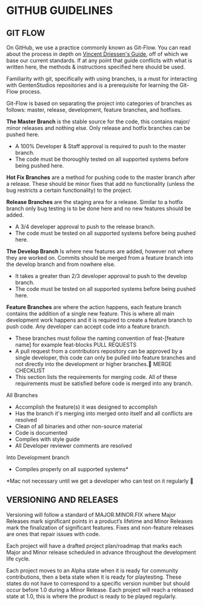 # GITHUB GUIDELINES
## GIT FLOW
On GitHub, we use a practice commonly known as Git-Flow. You can read about the process in depth on [Vincent Driessen's Guide](https://nvie.com/posts/a-successful-git-branching-model/), off of which we base our current standards. If at any point that guide conflicts with what is written here, the methods & instructions specified here should be used.

Familiarity with git, specifically with using branches, is a must for interacting with GentenStudios repositories and is a prerequisite for learning the Git-Flow process.

Git-Flow is based on separating the project into categories of branches as follows: master, release, development, feature branches, and hotfixes.

**The Master Branch** is the stable source for the code, this contains major/ minor releases and nothing else. Only release and hotfix branches can be pushed here.
- A 100% Developer & Staff approval is required to push to the master branch. 
- The code must be thoroughly tested on all supported systems before being pushed here.

**Hot Fix Branches** are a method for pushing code to the master branch after a release. These should be minor fixes that add no functionality (unless the bug restricts a certain functionality) to the project.

**Release Branches** are the staging area for a release. Similar to a hotfix branch only bug testing is to be done here and no new features should be added. 
- A 3/4 developer approval to push to the release branch.
- The code must be tested on all supported systems before being pushed here.

**The Develop Branch** Is where new features are added, however not where they are worked on. Commits should be merged from a feature branch into the develop branch and from nowhere else.
- It takes a greater than 2/3 developer approval to push to the develop branch.
- The code must be tested on all supported systems before being pushed here.

**Feature Branches** are where the action happens, each feature branch contains the addition of a single new feature. This is where all main development work happens and it is required to create a feature branch to push code. Any developer can accept code into a feature branch.
- These branches must follow the naming convention of feat-[feature name] for example feat-blocks
PULL REQUESTS
- A pull request from a contributors repository can be approved by a single developer, this code can only be pulled into feature branches and not directly into the development or higher branches.
MERGE CHECKLIST
- This section lists the requirements for merging code. All of these requirements must be satisfied before code is merged into any branch.

All Branches
- Accomplish the feature(s) it was designed to accomplish
- Has the branch it's merging into merged onto itself and all conflicts are resolved
- Clean of all binaries and other non-source material
- Code is documented
- Complies with style guide
- All Developer reviewer comments are resolved

Into Development branch
- Compiles properly on all supported systems*

*Mac not necessary until we get a developer who can test on it regularly

## VERSIONING AND RELEASES
Versioning will follow a standard of MAJOR.MINOR.FIX where Major Releases mark significant points in a product’s lifetime and Minor Releases mark the finalization of significant features. Fixes and non-feature releases are ones that repair issues with code.

Each project will have a drafted project plan/roadmap that marks each Major and Minor release scheduled in advance throughout the development life cycle.

Each project moves to an Alpha state when it is ready for community contributions, then a beta state when it is ready for playtesting. These states do not have to correspond to a specific version number but should occur before 1.0 during a Minor Release. Each project will reach a released state at 1.0, this is where the product is ready to be played regularly.
